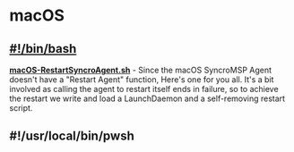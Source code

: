 # macOS
## [#!/bin/bash](https://github.com/SyncroScripting/Artichoke_Consulting/tree/main/macOS/bash)
**[macOS-RestartSyncroAgent.sh](https://github.com/SyncroScripting/Artichoke_Consulting/blob/main/macOS/bash/macOS-RestartSyncroAgent.sh)** - Since the macOS SyncroMSP Agent doesn't have a "Restart Agent" function, Here's one for you all. It's a bit involved as calling the agent to restart itself ends in failure, so to achieve the restart we write and load a LaunchDaemon and a self-removing restart script.
## #!/usr/local/bin/pwsh
